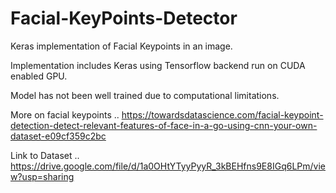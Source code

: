 # Facial-KeyPoints-Detector
Keras implementation of Facial Keypoints in an image.

Implementation includes Keras using Tensorflow backend run on CUDA enabled GPU.

Model has not been well trained due to computational limitations.

More on facial keypoints .. https://towardsdatascience.com/facial-keypoint-detection-detect-relevant-features-of-face-in-a-go-using-cnn-your-own-dataset-e09cf359c2bc

Link to Dataset .. https://drive.google.com/file/d/1a0OHtYTyyPyyR_3kBEHfns9E8IGq6LPm/view?usp=sharing
